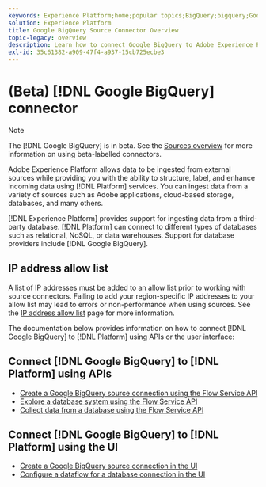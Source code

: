 ```yaml
---
keywords: Experience Platform;home;popular topics;BigQuery;bigquery;Google BigQuery;google bigquery
solution: Experience Platform
title: Google BigQuery Source Connector Overview
topic-legacy: overview
description: Learn how to connect Google BigQuery to Adobe Experience Platform using APIs or the user interface.
exl-id: 35c61382-a909-47f4-a937-15cb725ecbe3
---
```

# (Beta) [!DNL Google BigQuery] connector

>[!NOTE]
>
>The [!DNL Google BigQuery] is in beta. See the [Sources overview](../../home.md#terms-and-conditions) for more information on using beta-labelled connectors.

Adobe Experience Platform allows data to be ingested from external sources while providing you with the ability to structure, label, and enhance incoming data using [!DNL Platform] services. You can ingest data from a variety of sources such as Adobe applications, cloud-based storage, databases, and many others.

[!DNL Experience Platform] provides support for ingesting data from a third-party database. [!DNL Platform] can connect to different types of databases such as relational, NoSQL, or data warehouses. Support for database providers include [!DNL Google BigQuery].

## IP address allow list

A list of IP addresses must be added to an allow list prior to working with source connectors. Failing to add your region-specific IP addresses to your allow list may lead to errors or non-performance when using sources. See the [IP address allow list](../../ip-address-allow-list.md) page for more information.

The documentation below provides information on how to connect [!DNL Google BigQuery] to [!DNL Platform] using APIs or the user interface:

## Connect [!DNL Google BigQuery] to [!DNL Platform] using APIs

- [Create a Google BigQuery source connection using the Flow Service API](../../tutorials/api/create/databases/bigquery.md)
- [Explore a database system using the Flow Service API](../../tutorials/api/explore/database-nosql.md)
- [Collect data from a database using the Flow Service API](../../tutorials/api/collect/database-nosql.md)

## Connect [!DNL Google BigQuery] to [!DNL Platform] using the UI

- [Create a Google BigQuery source connection in the UI](../../tutorials/ui/create/databases/bigquery.md)
- [Configure a dataflow for a database connection in the UI](../../tutorials/ui/dataflow/databases.md)
